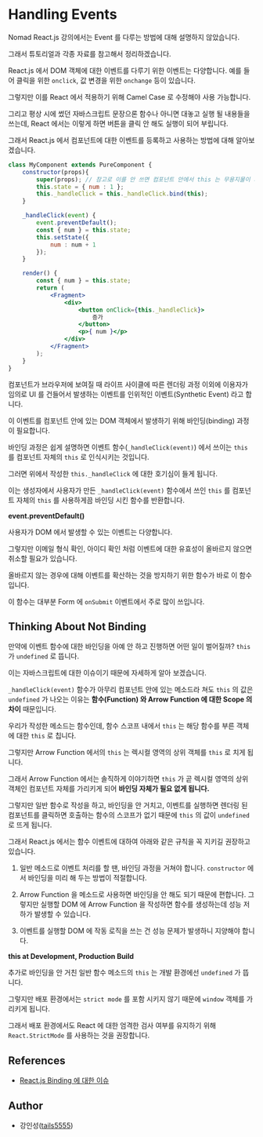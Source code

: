 # Handling Events

Nomad React.js 강의에서는 Event 를 다루는 방법에 대해 설명하지 않았습니다.

그래서 튜토리얼과 각종 자료를 참고해서 정리하겠습니다.

React.js 에서 DOM 객체에 대한 이벤트를 다루기 위한 이벤트는 다양합니다. 예를 들어 클릭을 위한 `onclick`, 값 변경을 위한 `onchange` 등이 있습니다.

그렇지만 이를 React 에서 적용하기 위해 Camel Case 로 수정해야 사용 가능합니다.

그리고 평상 시에 썼던 자바스크립트 문장으론 함수나 아니면 대놓고 실행 될 내용들을 쓰는데, React 에서는 이렇게 하면 버튼을 클릭 안 해도 실행이 되어 부립니다.

그래서 React.js 에서 컴포넌트에 대한 이벤트를 등록하고 사용하는 방법에 대해 알아보겠습니다.

```jsx
class MyComponent extends PureComponent {
    constructor(props){
        super(props); // 참고로 이를 안 쓰면 컴포넌트 안에서 this 는 무용지물이 되어 부립니다.
        this.state = { num : 1 };
        this._handleClick = this._handleClick.bind(this);
    }

    _handleClick(event) {
        event.preventDefault();
        const { num } = this.state;
        this.setState({
            num : num + 1
        });
    }

    render() {
        const { num } = this.state;
        return (
            <Fragment>
                <div>
                    <button onClick={this._handleClick}>
                        증가
                    </button>
                    <p>{ num }</p>
                </div>
            </Fragment>
        );
    }
}
```

컴포넌트가 브라우저에 보여질 때 라이프 사이클에 따른 렌더링 과정 이외에 이용자가 임의로 UI 를 건들어서 발생하는 이벤트를 인위적인 이벤트(Synthetic Event) 라고 합니다.

이 이벤트를 컴포넌트 안에 있는 DOM 객체에서 발생하기 위해 바인딩(binding) 과정이 필요합니다.

바인딩 과정은 쉽게 설명하면 이벤트 함수(`_handleClick(event)`) 에서 쓰이는 `this` 를 컴포넌트 자체의 `this` 로 인식시키는 것입니다.

그러면 위에서 작성한 `this._handleClick` 에 대한 호기심이 들게 됩니다.

이는 생성자에서 사용자가 만든 `_handleClick(event)` 함수에서 쓰인 `this` 를 컴포넌트 자체의 `this` 를 사용하게끔 바인딩 시킨 함수를 반환합니다.

**event.preventDefault()**

사용자가 DOM 에서 발생할 수 있는 이벤트는 다양합니다. 

그렇지만 이메일 형식 확인, 아이디 확인 처럼 이벤트에 대한 유효성이 올바르지 않으면 취소할 필요가 있습니다.

올바르지 않는 경우에 대해 이벤트를 확산하는 것을 방지하기 위한 함수가 바로 이 함수입니다.

이 함수는 대부분 Form 에 `onSubmit` 이벤트에서 주로 많이 쓰입니다.

## Thinking About Not Binding

만약에 이벤트 함수에 대한 바인딩을 아예 안 하고 진행하면 어떤 일이 벌어질까? `this` 가 `undefined` 로 뜹니다. 

이는 자바스크립트에 대한 이슈이기 때문에 자세하게 알아 보겠습니다.

`_handleClick(event)` 함수가 아무리 컴포넌트 안에 있는 메소드라 쳐도 `this` 의 값은 `undefined` 가 나오는 이유는 **함수(Function) 와 Arrow Function 에 대한 Scope 의 차이** 때문입니다.

우리가 작성한 메소드는 함수인데, 함수 스코프 내에서 `this` 는 해당 함수를 부른 객체에 대한 `this` 로 칩니다.

그렇지만 Arrow Function 에서의 `this` 는 렉시컬 영역의 상위 객체를 `this` 로 치게 됩니다.

그래서 Arrow Function 에서는 솔직하게 이야기하면 `this` 가 곧 렉시컬 영역의 상위 객체인 컴포넌트 자체를 가리키게 되어 **바인딩 자체가 필요 없게 됩니다.**

그렇지만 일반 함수로 작성을 하고, 바인딩을 안 거치고, 이벤트를 실행하면 렌더링 된 컴포넌트를 클릭하면 호출하는 함수의 스코프가 없기 때문에 `this` 의 값이 `undefined` 로 뜨게 됩니다.

그래서 React.js 에서는 함수 이벤트에 대하여 아래와 같은 규칙을 꼭 지키길 권장하고 있습니다.

1. 일반 메소드로 이벤트 처리를 할 땐, 바인딩 과정을 거쳐야 합니다. `constructor` 에서 바인딩을 미리 해 두는 방법이 적절합니다.

2. Arrow Function 을 메소드로 사용하면 바인딩을 안 해도 되기 때문에 편합니다. 그렇지만 실행할 DOM 에 Arrow Function 을 작성하면 함수를 생성하는데 성능 저하가 발생할 수 있습니다.

3. 이벤트를 실행할 DOM 에 작동 로직을 쓰는 건 성능 문제가 발생하니 지양해야 합니다.

**this at Development, Production Build**

추가로 바인딩을 안 거친 일반 함수 메소드의 `this` 는 개발 환경에선 `undefined` 가 뜹니다.

그렇지만 배포 환경에서는 `strict mode` 를 포함 시키지 않기 때문에 `window` 객체를 가리키게 됩니다.

그래서 배포 환경에서도 React 에 대한 엄격한 검사 여부를 유지하기 위해 `React.StrictMode` 를 사용하는 것을 권장합니다.

## References

- [React.js Binding 에 대한 이슈](https://velog.io/@kyusung/%EB%A6%AC%EC%95%A1%ED%8A%B8-%EA%B5%90%EA%B3%BC%EC%84%9C-React%EC%97%90%EC%84%9C-%EC%9D%B4%EB%B2%A4%ED%8A%B8-%EB%8B%A4%EB%A3%A8%EA%B8%B0)

## Author

- 강인성([tails5555](https://github.com/tails5555))